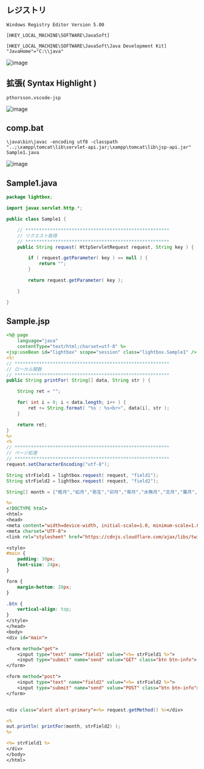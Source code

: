## レジストリ
```
Windows Registry Editor Version 5.00

[HKEY_LOCAL_MACHINE\SOFTWARE\JavaSoft]

[HKEY_LOCAL_MACHINE\SOFTWARE\JavaSoft\Java Development Kit]
"JavaHome"="C:\\java"
```
![image](https://user-images.githubusercontent.com/1501327/136312504-2e5cd439-2c88-4035-980a-06fc32c53f88.png)


## 拡張( Syntax Highlight )
```
pthorsson.vscode-jsp
```

![image](https://user-images.githubusercontent.com/1501327/136183602-d6e3587c-0362-4d98-9649-8e6459d39b8b.png)

## comp.bat
```
\java\bin\javac -encoding utf8 -classpath "..;\xampp\tomcat\lib\servlet-api.jar;\xampp\tomcat\lib\jsp-api.jar" Sample1.java
```

![image](https://user-images.githubusercontent.com/1501327/136183948-b342788d-fcb3-4ad8-9740-f32409e5615a.png)

## Sample1.java
```java
package lightbox;

import javax.servlet.http.*;

public class Sample1 {

    // *****************************************************
    // リクエスト取得
    // *****************************************************
    public String request( HttpServletRequest request, String key ) {

        if ( request.getParameter( key ) == null ) {
            return "";
        }

        return request.getParameter( key );

    }

}
```

## Sample.jsp
```jsp
<%@ page
	language="java"
	contentType="text/html;charset=utf-8" %>
<jsp:useBean id="lightbox" scope="session" class="lightbox.Sample1" />
<%!
// *********************************************************
// ローカル関数
// *********************************************************
public String printFor( String[] data, String str ) {

	String ret = "";

	for( int i = 0; i < data.length; i++ ) {
		ret += String.format( "%s : %s<br>", data[i], str );
	}

	return ret;
}
%>
<%
// *********************************************************
// ページ処理
// *********************************************************
request.setCharacterEncoding("utf-8");

String strField1 = lightbox.request( request, "field1");
String strField2 = lightbox.request( request, "field2");

String[] month = {"睦月","如月","弥生","卯月","皐月","水無月","文月","葉月","長月","神無月","霜月","師走"};

%>
<!DOCTYPE html>
<html>
<head>
<meta content="width=device-width, initial-scale=1.0, minimum-scale=1.0, maximum-scale=1.0, user-scalable=no" name="viewport">
<meta charset="UTF-8">
<link rel="stylesheet" href="https://cdnjs.cloudflare.com/ajax/libs/twitter-bootstrap/4.5.0/css/bootstrap.css">

<style>
#main {
	padding: 30px;
	font-size: 24px;
}

form {
	margin-bottom: 20px;
}

.btn {
	vertical-align: top;
}
</style>
</head>
<body>
<div id="main">

<form method="get">
	<input type="text" name="field1" value="<%= strField1 %>">
	<input type="submit" name="send" value="GET" class="btn btn-info">
</form>

<form method="post">
	<input type="text" name="field2" value="<%= strField2 %>">
	<input type="submit" name="send" value="POST" class="btn btn-info">
</form>


<div class="alert alert-primary"><%= request.getMethod() %></div>

<%
out.println( printFor(month, strField2) );
%>

<%= strField1 %>
</div>
</body>
</html>
```
